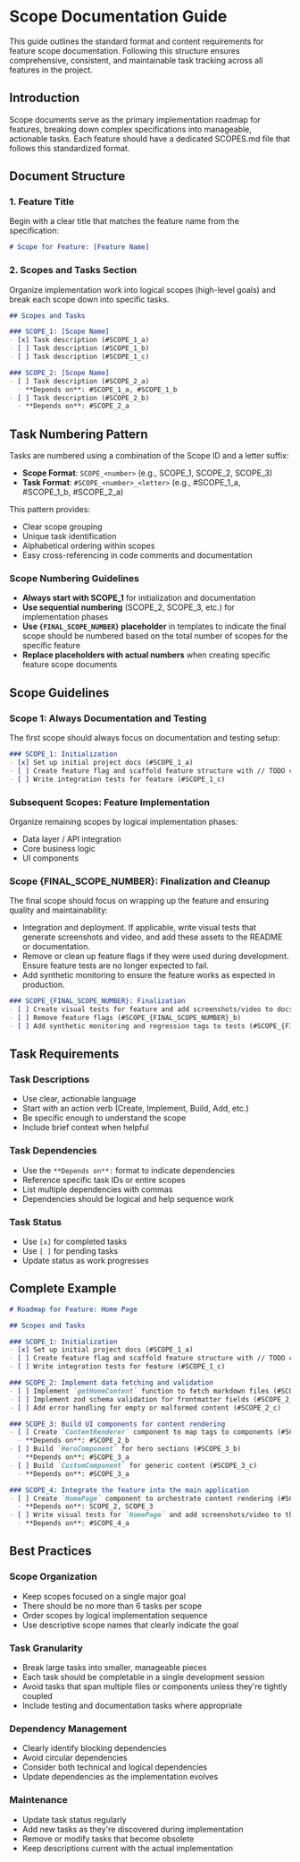 # Scope Documentation Guide
This guide outlines the standard format and content requirements for feature scope documentation. Following this structure ensures comprehensive, consistent, and maintainable task tracking across all features in the project.

## Introduction

Scope documents serve as the primary implementation roadmap for features, breaking down complex specifications into manageable, actionable tasks. Each feature should have a dedicated SCOPES.md file that follows this standardized format.

## Document Structure

### 1. Feature Title

Begin with a clear title that matches the feature name from the specification:

```markdown
# Scope for Feature: [Feature Name]
```

### 2. Scopes and Tasks Section

Organize implementation work into logical scopes (high-level goals) and break each scope down into specific tasks.

```markdown
## Scopes and Tasks

### SCOPE_1: [Scope Name]
- [x] Task description (#SCOPE_1_a)
- [ ] Task description (#SCOPE_1_b)
- [ ] Task description (#SCOPE_1_c)

### SCOPE_2: [Scope Name]
- [ ] Task description (#SCOPE_2_a)
  - **Depends on**: #SCOPE_1_a, #SCOPE_1_b
- [ ] Task description (#SCOPE_2_b)
  - **Depends on**: #SCOPE_2_a
```

## Task Numbering Pattern

Tasks are numbered using a combination of the Scope ID and a letter suffix:

- **Scope Format**: `SCOPE_<number>` (e.g., SCOPE_1, SCOPE_2, SCOPE_3)
- **Task Format**: `#SCOPE_<number>_<letter>` (e.g., #SCOPE_1_a, #SCOPE_1_b, #SCOPE_2_a)

This pattern provides:
- Clear scope grouping
- Unique task identification
- Alphabetical ordering within scopes
- Easy cross-referencing in code comments and documentation

### Scope Numbering Guidelines

- **Always start with SCOPE_1** for initialization and documentation
- **Use sequential numbering** (SCOPE_2, SCOPE_3, etc.) for implementation phases
- **Use `{FINAL_SCOPE_NUMBER}` placeholder** in templates to indicate the final scope should be numbered based on the total number of scopes for the specific feature
- **Replace placeholders with actual numbers** when creating specific feature scope documents

## Scope Guidelines
### Scope 1: Always Documentation and Testing

The first scope should always focus on documentation and testing setup:

```markdown
### SCOPE_1: Initialization
- [x] Set up initial project docs (#SCOPE_1_a)
- [ ] Create feature flag and scaffold feature structure with // TODO comments (#SCOPE_1_b)
- [ ] Write integration tests for feature (#SCOPE_1_c)
```

### Subsequent Scopes: Feature Implementation

Organize remaining scopes by logical implementation phases:
- Data layer / API integration
- Core business logic
- UI components

### Scope {FINAL_SCOPE_NUMBER}: Finalization and Cleanup

The final scope should focus on wrapping up the feature and ensuring quality and maintainability:
- Integration and deployment. If applicable, write visual tests that generate screenshots and video, and add these assets to the README or documentation.
- Remove or clean up feature flags if they were used during development. Ensure feature tests are no longer expected to fail.
- Add synthetic monitoring to ensure the feature works as expected in production.

```markdown
### SCOPE_{FINAL_SCOPE_NUMBER}: Finalization
- [ ] Create visual tests for feature and add screenshots/video to docs (#SCOPE_{FINAL_SCOPE_NUMBER}_a)
- [ ] Remove feature flags (#SCOPE_{FINAL_SCOPE_NUMBER}_b)
- [ ] Add synthetic monitoring and regression tags to tests (#SCOPE_{FINAL_SCOPE_NUMBER}_c)
```

## Task Requirements

### Task Descriptions

- Use clear, actionable language
- Start with an action verb (Create, Implement, Build, Add, etc.)
- Be specific enough to understand the scope
- Include brief context when helpful

### Task Dependencies

- Use the `**Depends on**:` format to indicate dependencies
- Reference specific task IDs or entire scopes
- List multiple dependencies with commas
- Dependencies should be logical and help sequence work

### Task Status

- Use `[x]` for completed tasks
- Use `[ ]` for pending tasks
- Update status as work progresses

## Complete Example

```markdown
# Roadmap for Feature: Home Page

## Scopes and Tasks

### SCOPE_1: Initialization
- [x] Set up initial project docs (#SCOPE_1_a)
- [ ] Create feature flag and scaffold feature structure with // TODO comments (#SCOPE_1_b)
- [ ] Write integration tests for feature (#SCOPE_1_c)

### SCOPE_2: Implement data fetching and validation
- [ ] Implement `getHomeContent` function to fetch markdown files (#SCOPE_2_a)
- [ ] Implement zod schema validation for frontmatter fields (#SCOPE_2_b)
- [ ] Add error handling for empty or malformed content (#SCOPE_2_c)

### SCOPE_3: Build UI components for content rendering
- [ ] Create `ContentRenderer` component to map tags to components (#SCOPE_3_a)
  - **Depends on**: #SCOPE_2_b
- [ ] Build `HeroComponent` for hero sections (#SCOPE_3_b)
  - **Depends on**: #SCOPE_3_a
- [ ] Build `CustomComponent` for generic content (#SCOPE_3_c)
  - **Depends on**: #SCOPE_3_a

### SCOPE_4: Integrate the feature into the main application
- [ ] Create `HomePage` component to orchestrate content rendering (#SCOPE_4_a)
  - **Depends on**: SCOPE_2, SCOPE_3
- [ ] Write visual tests for `HomePage` and add screenshots/video to the docs (#SCOPE_4_b)
  - **Depends on**: #SCOPE_4_a
```

## Best Practices

### Scope Organization

- Keep scopes focused on a single major goal
- There should be no more than 6 tasks per scope
- Order scopes by logical implementation sequence
- Use descriptive scope names that clearly indicate the goal

### Task Granularity

- Break large tasks into smaller, manageable pieces
- Each task should be completable in a single development session
- Avoid tasks that span multiple files or components unless they're tightly coupled
- Include testing and documentation tasks where appropriate

### Dependency Management

- Clearly identify blocking dependencies
- Avoid circular dependencies
- Consider both technical and logical dependencies
- Update dependencies as the implementation evolves

### Maintenance

- Update task status regularly
- Add new tasks as they're discovered during implementation
- Remove or modify tasks that become obsolete
- Keep descriptions current with the actual implementation
